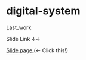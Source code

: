 # digital-system
Last_work


Slide Link ↓↓

<a href="http://slides.com/ikutohiraiwa/deck-84a55d28-697e-496e-b9de-9d75d454fc1f-4-6/fullscreen">Slide page.</a>(← Click this!)
